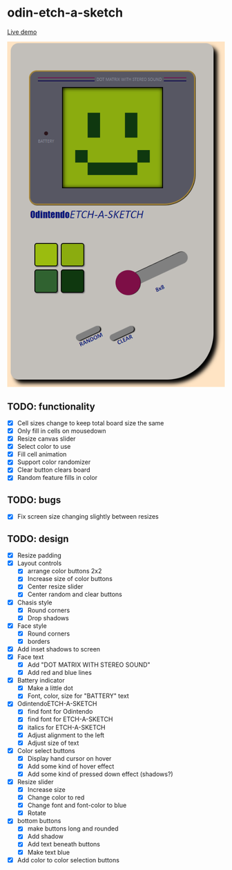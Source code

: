 # odin-etch-a-sketch

[Live demo](https://werediggle.github.io/odin-etch-a-sketch/)

![Gameboy screenshot](screenshot.PNG?raw=true "Gameboy screenshot")

## TODO: functionality
- [x] Cell sizes change to keep total board size the same
- [x] Only fill in cells on mousedown
- [x] Resize canvas slider
- [x] Select color to use 
- [x] Fill cell animation
- [x] Support color randomizer
- [x] Clear button clears board
- [x] Random feature fills in color

## TODO: bugs
- [x] Fix screen size changing slightly between resizes

## TODO: design
- [x] Resize padding
- [x] Layout controls
    - [x] arrange color buttons 2x2
    - [x] Increase size of color buttons
    - [x] Center resize slider
    - [x] Center random and clear buttons
- [x] Chasis style
    - [x] Round corners
    - [x] Drop shadows
- [x] Face style
    - [x] Round corners
    - [x] borders
- [x] Add inset shadows to screen
- [x] Face text
    - [x] Add "DOT MATRIX WITH STEREO SOUND"
    - [x] Add red and blue lines
- [x] Battery indicator
    - [x] Make a little dot
    - [x] Font, color, size for "BATTERY" text
- [x] OdintendoETCH-A-SKETCH
    - [x] find font for Odintendo
    - [x] find font for ETCH-A-SKETCH
    - [x] italics for ETCH-A-SKETCH
    - [x] Adjust alignment to the left
    - [x] Adjust size of text
- [x] Color select buttons
    - [x] Display hand cursor on hover
    - [x] Add some kind of hover effect
    - [x] Add some kind of pressed down effect (shadows?)
- [x] Resize slider
    - [x] Increase size
    - [x] Change color to red
    - [x] Change font and font-color to blue
    - [x] Rotate
- [x] bottom buttons
    - [x] make buttons long and rounded
    - [x] Add shadow
    - [x] Add text beneath buttons
    - [x] Make text blue
- [x] Add color to color selection buttons